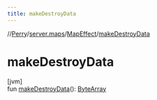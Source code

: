 ```yaml
---
title: makeDestroyData
---
```

//[Perry](../../../index.html)/[server.maps](../index.html)/[MapEffect](index.html)/[makeDestroyData](make-destroy-data.html)



# makeDestroyData



[jvm]\
fun [makeDestroyData](make-destroy-data.html)(): [ByteArray](https://kotlinlang.org/api/latest/jvm/stdlib/kotlin/-byte-array/index.html)




